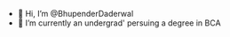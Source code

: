- 👋 Hi, I’m @BhupenderDaderwal
- 🌱 I’m currently an undergrad' persuing a degree in BCA
<!--- 💞️ I’m looking to collaborate on ...
- 📫 How to reach me ...


BhupenderDaderwal/BhupenderDaderwal is a ✨ special ✨ repository because its `README.md` (this file) appears on your GitHub profile.
You can click the Preview link to take a look at your changes.
--->
